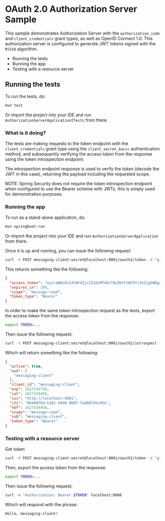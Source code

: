 # OAuth 2.0 Authorization Server Sample

This sample demonstrates Authorization Server with the `authorization_code` and `client_credentials` grant types, as
well as OpenID Connect 1.0. This authorization server is configured to generate JWT tokens signed with the `RS256`
algorithm.

* Running the tests
* Running the app
* Testing with a resource server

## Running the tests

To run the tests, do:

```bash
mvn test
```

Or import the project into your IDE and run `AuthorizationServerApplicationITests` from there.

### What is it doing?

The tests are making requests to the token endpoint with the `client_credentials` grant type using the
`client_secret_basic` authentication method, and subsequently verifying the access token from the response using the
token introspection endpoint.

The introspection endpoint response is used to verify the token (decode the JWT in this case), returning the payload
including the requested scope.

NOTE: Spring Security does not require the token introspection endpoint when configured to use the Bearer scheme with
JWTs, this is simply used for demonstration purposes.

### Running the app

To run as a stand-alone application, do:

```bash
mvn springboot:run
```

Or import the project into your IDE and run `AuthorizationServerApplication` from there.

Once it is up and running, you can issue the following request:

```bash
curl -X POST messaging-client:secret@localhost:9001/oauth2/token -d "grant_type=client_credentials" -d "scope=message:read"
```

This returns something like the following:

```json
{
  "access_token": "eyJraWQiOiI4YWY4Zjc2Zi0zMTdkLTQxZmYtYWY5Yi1hZjg5NDg4ODM5YzciLCJ0eXAiOiJKV1QiLCJhbGciOiJSUzI1NiJ9.eyJzdWIiOiJtZXNzYWdpbmctY2xpZW50IiwiYXVkIjoibWVzc2FnaW5nLWNsaWVudCIsIm5iZiI6MTYyNzMzNDQ1MCwic2NvcGUiOlsibWVzc2FnZTpyZWFkIl0sImlzcyI6Imh0dHA6XC9cL2xvY2FsaG9zdDo5MDAwIiwiZXhwIjoxNjI3MzM0NzUwLCJpYXQiOjE2MjczMzQ0NTAsImp0aSI6IjBiYjYwZjhkLWIzNjItNDk0MC05MGRmLWZhZDg4N2Q1Yzg1ZSJ9.O8dI67B_feRjOn6pJi5ctPJmUJCNpV77SC4OiWqmpa5UHvf4Ud6L6EFe9LKuPIRrEWi8rMdCdMBOPKQMXvxLoI3LMUPf7Yj973uvZN0E988MsKwhGwxyaa_Wam8wFlk8aQlN8SbW3cKdeH-nKloNMdwjfspovefX521mxouaMjmyXdIFrM5WZ15GZK69NIniACSatE-pc9TAjKYBDbC65jVt_zHEvDQbEkZulF2bjrGOZC8C3IbJWnlKgkcshrY44TtrGPyCp2gIS0TSUUsG00iSBBC8E8zPU-YdfaP8gB9_FwUwK9zfy_hU2Ykf2aU3eulpGDVLn2rCwFeK86Rw1w",
  "expires_in": 299,
  "scope": "message:read",
  "token_type": "Bearer"
}
```

In order to make the same token introspection request as the tests, export the access token from the response:

```bash
export TOKEN=...
```

Then issue the following request:

```bash
curl -X POST messaging-client:secret@localhost:9001/oauth2/introspect -d "token=$TOKEN"
```

Which will return something like the following:

```json
{
  "active": true,
  "aud": [
    "messaging-client"
  ],
  "client_id": "messaging-client",
  "exp": 1627334750,
  "iat": 1627334450,
  "iss": "http://localhost:9001",
  "jti": "0bb60f8d-b362-4940-90df-fad887d5c85e",
  "nbf": 1627334450,
  "scope": "message:read",
  "sub": "messaging-client",
  "token_type": "Bearer"
}
```

### Testing with a resource server

Get token

```bash
curl -X POST messaging-client:secret@localhost:9001/oauth2/token -d "grant_type=client_credentials" -d "scope=message:read"
```

Then, export the access token from the response:

```bash
export TOKEN=...
```

Then issue the following request:

```bash
curl -H "Authorization: Bearer $TOKEN" localhost:8080
```

Which will respond with the phrase:

```
Hello, messaging-client!
```